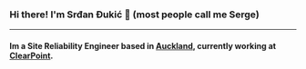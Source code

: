 ### Hi there! I'm Srđan Đukić 👋 (most people call me Serge)
---
#### Im a Site Reliability Engineer based in [Auckland](https://en.wikipedia.org/wiki/Auckland), currently working at [ClearPoint](https://clearpoint.digital/).

<!--
**srkiNZ84/srkiNZ84** is a ✨ _special_ ✨ repository because its `README.md` (this file) appears on your GitHub profile.

Here are some ideas to get you started:

- 🔭 I’m currently working on ...
- 🌱 I’m currently learning ...
- 👯 I’m looking to collaborate on ...
- 🤔 I’m looking for help with ...
- 💬 Ask me about ...
- 📫 How to reach me: ...
- 😄 Pronouns: ...
- ⚡ Fun fact: ...
-->
